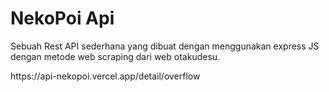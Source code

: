 <h1>NekoPoi Api</h1>

<p>Sebuah Rest API sederhana yang dibuat dengan
menggunakan express JS dengan metode web scraping dari web otakudesu.
</p>
https://api-nekopoi.vercel.app/detail/overflow
